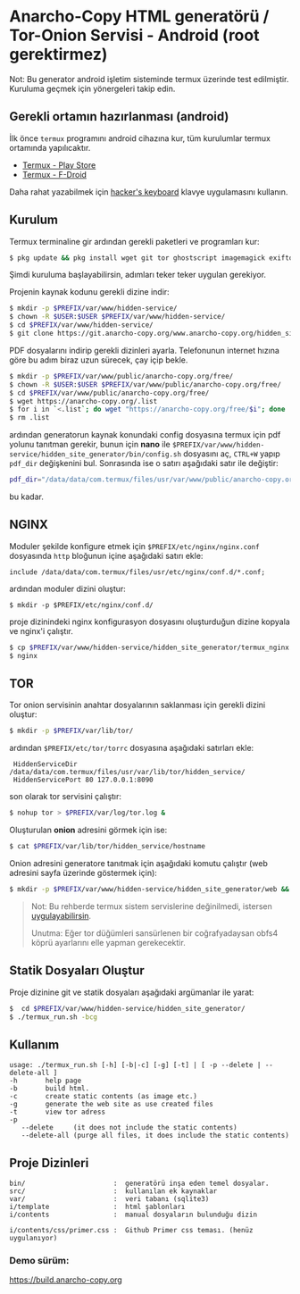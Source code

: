 # Anarcho-Copy HTML generatörü / Tor-Onion Servisi - Android (root gerektirmez)

Not: Bu generator android işletim sisteminde termux üzerinde test edilmiştir. Kuruluma geçmek için yönergeleri takip edin.

## Gerekli ortamın hazırlanması (android)

İlk önce `termux` programını android cihazına kur, tüm kurulumlar termux ortamında yapılıcaktır.

 - [Termux - Play Store](https://play.google.com/store/apps/details?id=com.termux)
 - [Termux - F-Droid](https://f-droid.org/en/packages/com.termux/)


Daha rahat yazabilmek için [hacker's keyboard](https://play.google.com/store/apps/details?id=org.pocketworkstation.pckeyboard) klavye uygulamasını kullanın.

## Kurulum

Termux terminaline gir ardından gerekli paketleri ve programları kur:

```bash
$ pkg update && pkg install wget git tor ghostscript imagemagick exiftool sqlite nginx poppler bc
```

Şimdi kuruluma başlayabilirsin, adımları teker teker uygulan gerekiyor.

Projenin kaynak kodunu gerekli dizine indir:

```bash
$ mkdir -p $PREFIX/var/www/hidden-service/
$ chown -R $USER:$USER $PREFIX/var/www/hidden-service/
$ cd $PREFIX/var/www/hidden-service/
$ git clone https://git.anarcho-copy.org/www.anarcho-copy.org/hidden_site_generator.git
```


PDF dosyalarını indirip gerekli dizinleri ayarla.
Telefonunun internet hızına göre bu adım biraz uzun sürecek, çay içip bekle.

```bash
$ mkdir -p $PREFIX/var/www/public/anarcho-copy.org/free/
$ chown -R $USER:$USER $PREFIX/var/www/public/anarcho-copy.org/free/
$ cd $PREFIX/var/www/public/anarcho-copy.org/free/
$ wget https://anarcho-copy.org/.list
$ for i in `<.list`; do wget "https://anarcho-copy.org/free/$i"; done
$ rm .list
```

ardından generatorun kaynak konundaki config dosyasına termux için pdf yolunu tanıtman gerekir, bunun için   **nano** ile `$PREFIX/var/www/hidden-service/hidden_site_generator/bin/config.sh` dosyasını aç, `CTRL+W` yapıp `pdf_dir` değişkenini bul. Sonrasında ise o satırı aşağıdaki satır ile değiştir:

```bash
pdf_dir="/data/data/com.termux/files/usr/var/www/public/anarcho-copy.org/free"
```
bu kadar.


## NGINX

Moduler şekilde konfigure etmek için `$PREFIX/etc/nginx/nginx.conf` dosyasında `http` bloğunun içine aşağıdaki satırı ekle:

```
include /data/data/com.termux/files/usr/etc/nginx/conf.d/*.conf;
```

ardından moduler dizini oluştur:

```
$ mkdir -p $PREFIX/etc/nginx/conf.d/
```

proje dizinindeki nginx konfigurasyon dosyasını oluşturduğun dizine kopyala ve nginx'i çalıştır.
```bash
$ cp $PREFIX/var/www/hidden-service/hidden_site_generator/termux_nginx.conf $PREFIX/etc/nginx/conf.d/
$ nginx
```


## TOR

Tor onion servisinin anahtar dosyalarının saklanması için gerekli dizini oluştur:

```bash
$ mkdir -p $PREFIX/var/lib/tor/
```

ardından `$PREFIX/etc/tor/torrc` dosyasına aşağıdaki satırları ekle:

```
 HiddenServiceDir /data/data/com.termux/files/usr/var/lib/tor/hidden_service/
 HiddenServicePort 80 127.0.0.1:8090
```

son olarak tor servisini çalıştır:

```bash
$ nohup tor > $PREFIX/var/log/tor.log &
```

Oluşturulan **onion** adresini görmek için ise: 

```bash
$ cat $PREFIX/var/lib/tor/hidden_service/hostname 
```

Onion adresini generatore tanıtmak için aşağıdaki komutu çalıştır (web adresini sayfa üzerinde göstermek için):

```bash
$ mkdir -p $PREFIX/var/www/hidden-service/hidden_site_generator/web && ln -s $PREFIX/var/lib/tor/hidden_service/hostname $PREFIX/var/www/hidden-service/hidden_site_generator/web/
```

> Not: Bu rehberde termux sistem servislerine değinilmedi, istersen [uygulayabilirsin](https://github.com/termux/termux-services).
>
> Unutma: Eğer tor düğümleri sansürlenen bir coğrafyadaysan obfs4 köprü ayarlarını elle yapman gerekecektir.


## Statik Dosyaları Oluştur

Proje dizinine git ve statik dosyaları aşağıdaki argümanlar ile yarat:

```bash
$  cd $PREFIX/var/www/hidden-service/hidden_site_generator/
$ ./termux_run.sh -bcg
```

## Kullanım

```
usage: ./termux_run.sh [-h] [-b|-c] [-g] [-t] | [ -p --delete | --delete-all ]
-h       help page
-b       build html.
-c       create static contents (as image etc.)
-g       generate the web site as use created files
-t       view tor adress
-p
   --delete     (it does not include the static contents)
   --delete-all (purge all files, it does include the static contents)
```


## Proje Dizinleri

```text
bin/                      :  generatörü inşa eden temel dosyalar.
src/                      :  kullanılan ek kaynaklar
var/                      :  veri tabanı (sqlite3)
i/template                :  html şablonları
i/contents                :  manual dosyaların bulunduğu dizin

i/contents/css/primer.css :  Github Primer css teması. (henüz uygulanıyor)
```

### Demo sürüm:

https://build.anarcho-copy.org
